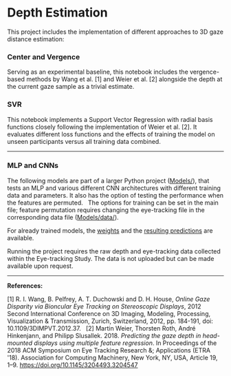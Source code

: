 # Depth Estimation

This project includes the implementation of different approaches to 3D gaze distance estimation:  

### Center and Vergence

Serving as an experimental baseline, this notebook includes the vergence-based methods by Wang et al. [1] and Weier et al. [2] alongside the depth at the current gaze sample as a trivial estimate. 

### SVR

This notebook implements a Support Vector Regression with radial basis functions closely following the implementation of Weier et al. [2]. It evaluates different loss functions and the effects of training the model on unseen participants versus all training data combined.

----

### MLP and CNNs

The following models are part of a larger Python project ([Models/](https://github.com/AnnaLenavonBehren/DepthEstimation/tree/976d27277c6ec829c67aed71650ee333602d63db/Models)), that tests an MLP and various different CNN architectures with different training data and parameters. It also has the option of testing the performance when the features are permuted.  
The options for training can be set in the main file; feature permutation requires changing the eye-tracking file in the corresponding data file ([Models/data/](https://github.com/AnnaLenavonBehren/DepthEstimation/tree/976d27277c6ec829c67aed71650ee333602d63db/Models/data)).  

For already trained models, the [weights](https://github.com/AnnaLenavonBehren/DepthEstimation/tree/976d27277c6ec829c67aed71650ee333602d63db/Models/saved_models) and the [resulting predictions](https://github.com/AnnaLenavonBehren/DepthEstimation/tree/976d27277c6ec829c67aed71650ee333602d63db/Models/results) are available.


Running the project requires the raw depth and eye-tracking data collected within the Eye-tracking Study. The data is not uploaded but can be made available upon request.


----


**References:**


[1] R. I. Wang, B. Pelfrey, A. T. Duchowski and D. H. House, _Online Gaze Disparity via Bioncular Eye Tracking on Stereoscopic Displays_, 2012 Second International Conference on 3D Imaging, Modeling, Processing, Visualization & Transmission, Zurich, Switzerland, 2012, pp. 184-191, doi: 10.1109/3DIMPVT.2012.37.  
[2] Martin Weier, Thorsten Roth, André Hinkenjann, and Philipp Slusallek. 2018. _Predicting the gaze depth in head-mounted displays using multiple feature regression_. In Proceedings of the 2018 ACM Symposium on Eye Tracking Research \&; Applications (ETRA '18). Association for Computing Machinery, New York, NY, USA, Article 19, 1–9. https://doi.org/10.1145/3204493.3204547